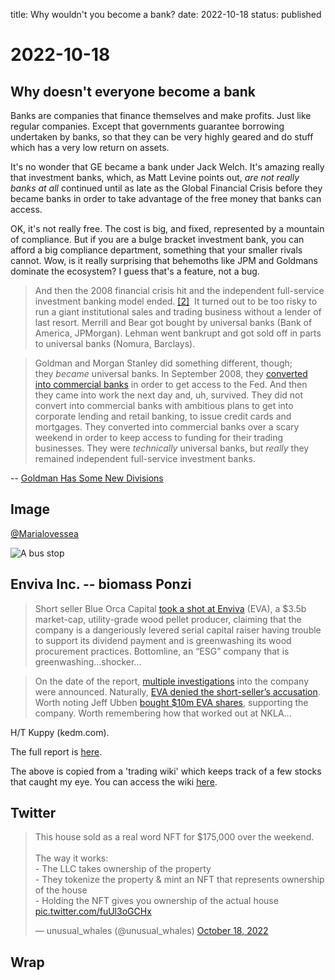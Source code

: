 title: Why wouldn't you become a bank?
date: 2022-10-18
status: published

# 2022-10-18
## Why doesn't everyone become a bank
Banks are companies that finance themselves and make profits. 
Just like regular companies.
Except that governments guarantee borrowing undertaken by banks, so that they can be very highly geared and do stuff which has a very low return on assets.

It's no wonder that GE became a bank under Jack Welch. It's amazing really that investment banks, which, as Matt Levine points out, _are not really banks at all_ continued until as late as the Global Financial Crisis before they became banks in order to take advantage of the free money that banks can access. 

OK, it's not really free. The cost is big, and fixed, represented by a mountain of compliance. But if you are a bulge bracket investment bank, you can afford a big compliance department, something that your smaller rivals cannot. Wow, is it really surprising that behemoths like JPM and Goldmans dominate the ecosystem? I guess that's a feature, not a bug.

> And then the 2008 financial crisis hit and the independent full-service investment banking model ended. [[2]](#footnote-2)  It turned out to be too risky to run a giant institutional sales and trading business without a lender of last resort. Merrill and Bear got bought by universal banks (Bank of America, JPMorgan). Lehman went bankrupt and got sold off in parts to universal banks (Nomura, Barclays).

> Goldman and Morgan Stanley did something different, though; they _became_ universal banks. In September 2008, they [converted into commercial banks](https://link.mail.bloombergbusiness.com/click/29401395.27731/aHR0cHM6Ly93d3cuZ29sZG1hbnNhY2hzLmNvbS9vdXItZmlybS9oaXN0b3J5L21vbWVudHMvMjAwOC1iYW5rLWhvbGRpbmctY29tcGFueS5odG1sIzp-OnRleHQ9R29sZG1hbiUyMFNhY2hzJTIwQW5ub3VuY2VzJTIwSXQlMjBXaWxsJTIwQmVjb21lJTIwYSUyMEJhbmslMjBIb2xkaW5nJTIwQ29tcGFueSwtVGhlbWUlM0ElMjBDbGllbnRzJnRleHQ9SW4lMjBTZXB0ZW1iZXIlMjAyMDA4JTJDJTIwZGF5cyUyMGFmdGVyLGNhcGl0YWwlMkMlMjBsaXF1aWRpdHklMjBhbmQlMjBjb21wZXRpdGl2ZSUyMHBvc2l0aW9uLg/5892dc3ed4cd66c8648b47c9Bd46366d6) in order to get access to the Fed. And then they came into work the next day and, uh, survived. They did not convert into commercial banks with ambitious plans to get into corporate lending and retail banking, to issue credit cards and mortgages. They converted into commercial banks over a scary weekend in order to keep access to funding for their trading businesses. They were _technically_ universal banks, but _really_ they remained independent full-service investment banks.

-- [Goldman Has Some New Divisions](https://www.bloomberg.com/opinion/articles/2022-10-17/goldman-has-some-new-divisions)

## Image
[@Marialovessea](https://twitter.com/Marialovessea/status/1582373570142879744?s=20&t=GB2t-y4ao_ZuJ0ct7mBxrQ)

![A bus stop](https://pbs.twimg.com/media/FfW4URcWAAATw_l?format=jpg&name=large)

## Enviva Inc. -- biomass Ponzi

> Short seller Blue Orca Capital [took a shot at Enviva](https://KEDM.us1.list-manage.com/track/click?u=11e6bf3f8ad8aded7045d2af0&id=7e28a1205a&e=2acb0e81b4) (EVA), a $3.5b market-cap, utility-grade wood pellet producer, claiming that the company is a dangeriously levered serial capital raiser having trouble to support its dividend payment and is greenwashing its wood procurement practices. Bottomline, an “ESG” company that is greenwashing...shocker...  
  
> On the date of the report, [multiple investigations](https://KEDM.us1.list-manage.com/track/click?u=11e6bf3f8ad8aded7045d2af0&id=0c2a688e0f&e=2acb0e81b4) into the company were announced. Naturally, [EVA denied the short-seller’s accusation](https://KEDM.us1.list-manage.com/track/click?u=11e6bf3f8ad8aded7045d2af0&id=81afaaddfc&e=2acb0e81b4). Worth noting Jeff Ubben [bought $10m EVA shares](https://KEDM.us1.list-manage.com/track/click?u=11e6bf3f8ad8aded7045d2af0&id=b689dda326&e=2acb0e81b4), supporting the company. Worth remembering how that worked out at NKLA...

H/T Kuppy (kedm.com).

The full report is [here](https://static1.squarespace.com/static/5a81b554be42d6b09e19fc09/t/6346b1258ad5f2402cf6ad66/1665577256589/Blue+Orca+Short+Enviva+Inc+%28NYSE+EVA%29.pdf).

The above is copied from a 'trading wiki' which keeps track of a few stocks that caught my eye.
You can access the wiki [here](https://github.com/stevehemingway/trading/wiki/$EVA).

## Twitter
<blockquote class="twitter-tweet"><p lang="en" dir="ltr">This house sold as a real word NFT for $175,000 over the weekend.<br><br>The way it works:<br>- The LLC takes ownership of the property<br>- They tokenize the property &amp; mint an NFT that represents ownership of the house<br>- Holding the NFT gives you ownership of the actual house <a href="https://t.co/fuUl3oGCHx">pic.twitter.com/fuUl3oGCHx</a></p>&mdash; unusual_whales (@unusual_whales) <a href="https://twitter.com/unusual_whales/status/1582438467342307328?ref_src=twsrc%5Etfw">October 18, 2022</a></blockquote> <script async src="https://platform.twitter.com/widgets.js" charset="utf-8"></script> 

## Wrap



